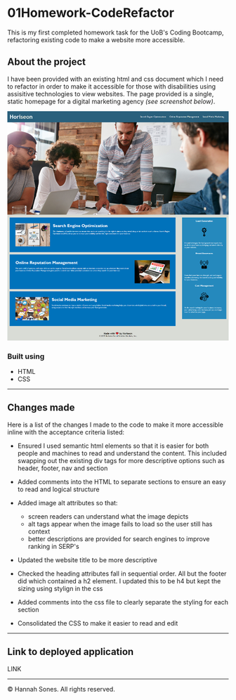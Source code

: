 # 01Homework-CodeRefactor
This is my first completed homework task for the UoB's Coding Bootcamp, refactoring existing code to make a website more accessible.

## About the project
I have been provided with an existing html and css document which I need to refactor in order to make it accessible for those with disabilities using assisitive technologies to view websites. The page provided is a single, static homepage for a digital marketing agency *(see screenshot below)*.

![alt text](https://github.com/HannahSones/01Homework-CodeRefactor/blob/master/Horiseon%20webpage%20complete.png)

### Built using
* HTML
* CSS

-------

## Changes made
Here is a list of the changes I made to the code to make it more accessible inline with the acceptance criteria listed:
* Ensured I used semantic html elements so that it is easier for both people and machines to read and understand the content. This included swapping out the existing div tags for more descriptive options such as header, footer, nav and section
* Added comments into the HTML to separate sections to ensure an easy to read and logical structure
* Added image alt attributes so that:
   * screen readers can understand what the image depicts
   * alt tags appear when the image fails to load so the user still has context
   * better descriptions are provided for search engines to improve ranking in SERP's
* Updated the website title to be more descriptive
* Checked the heading attributes fall in sequential order. All but the footer did which contained a h2 element. I updated this to be h4 but kept the sizing using stylign in the css

* Added comments into the css file to clearly separate the styling for each section
* Consolidated the CSS to make it easier to read and edit

-----

## Link to deployed application

LINK

-------------
© Hannah Sones. All rights reserved.
